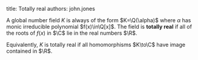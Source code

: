 title: Totally real
authors:
    john.jones

A <a knowl="lmfdb/nf">global number field</a> $K$ is always of the form $K=\Q(\alpha)$ where $\alpha$ has monic irreducible polynomial $f(x)\in\Q[x]$.  The field is **totally real** if all of the roots of $f(x)$ in $\C$ lie in the real numbers $\R$.  

Equivalently, $K$ is totally real if all homomorphisms $K\to\C$ have image contained in $\R$.
